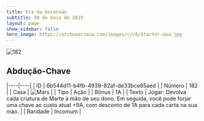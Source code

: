 ```yaml
---
title: Era da Ascensão
subtitle: 30 de maio de 2019
layout: page
show_sidebar: false
hero_image: https://archonarcana.com/images/c/c6/Starter-aoa.jpg
---
```


![182](https://cdn.keyforgegame.com/media/card_front/pt/435_182_RFVG47F7PX25_pt.png)

## Abdução-Chave

|----|----|
| ID | 6b544d11-b4fb-4939-82af-de33bce85aed |
| Número | 182 |
| Casa | ![Mars](https://archonarcana.com/images/thumb/d/de/Mars.png/22px-Mars.png "Marte") |
| Tipo | Ação |
| Bônus | 1A |
| Texto | Jogar: Devolva cada criatura de Marte à mão de seu dono. Em seguida, você pode forjar uma chave ao custo atual +9A, com desconto de 1A para cada carta na sua mão. |
| Raridade | Incomum |
